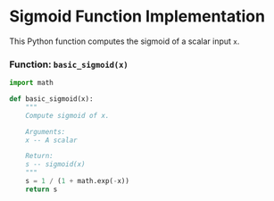 # Sigmoid Function Implementation

This Python function computes the sigmoid of a scalar input `x`.

### Function: `basic_sigmoid(x)`

```python
import math

def basic_sigmoid(x):
    """
    Compute sigmoid of x.

    Arguments:
    x -- A scalar

    Return:
    s -- sigmoid(x)
    """
    s = 1 / (1 + math.exp(-x))
    return s
